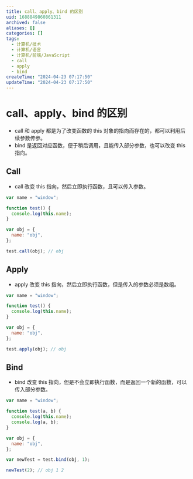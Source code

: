 ```yaml
---
title: call、apply、bind 的区别
uid: 1688849860861311
archived: false
aliases: []
categories: []
tags:
  - 计算机/技术
  - 计算机/语言
  - 计算机/前端/JavaScript
  - call
  - apply
  - bind
createTime: "2024-04-23 07:17:50"
updateTime: "2024-04-23 07:17:50"
---
```


# call、apply、bind 的区别

- call 和 apply 都是为了改变函数的 this 对象的指向而存在的，都可以利用后续参数传参。
- bind 是返回对应函数，便于稍后调用，且能传入部分参数，也可以改变 this 指向。

## Call

- call 改变 this 指向，然后立即执行函数，且可以传入参数。

```js
var name = "window";

function test() {
  console.log(this.name);
}

var obj = {
  name: "obj",
};

test.call(obj); // obj
```

## Apply

- apply 改变 this 指向，然后立即执行函数，但是传入的参数必须是数组。

```js
var name = "window";

function test() {
  console.log(this.name);
}

var obj = {
  name: "obj",
};

test.apply(obj); // obj
```

## Bind

- bind 改变 this 指向，但是不会立即执行函数，而是返回一个新的函数，可以传入部分参数。

```js
var name = "window";

function test(a, b) {
  console.log(this.name);
  console.log(a, b);
}

var obj = {
  name: "obj",
};

var newTest = test.bind(obj, 1);

newTest(2); // obj 1 2
```
